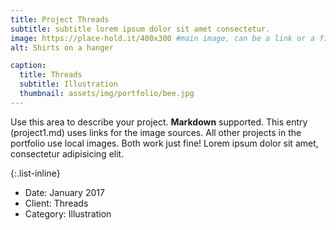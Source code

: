 ```yaml
---
title: Project Threads
subtitle: subtitle lorem ipsum dolor sit amet consectetur.
image: https://place-hold.it/400x300 #main image, can be a link or a file in assets/img/portfolio
alt: Shirts on a hanger

caption:
  title: Threads
  subtitle: Illustration
  thumbnail: assets/img/portfolio/bee.jpg
---
```


Use this area to describe your project. **Markdown** supported. This entry (project1.md) uses links for the image sources. All other projects in the portfolio use local images. Both work just fine! Lorem ipsum dolor sit amet, consectetur adipisicing elit.

{:.list-inline}

- Date: January 2017
- Client: Threads
- Category: Illustration
